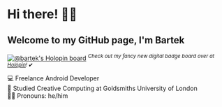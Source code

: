 <h1>Hi there! 👋🏻</h1>

<h2>Welcome to my GitHub page, I'm Bartek</h2>

[![@bartek's Holopin board](https://holopin.io/api/user/board?user=bartek)](https://holopin.io/@bartek)
<sup>*Check out my fancy new digital badge board over at [Holopin](https://www.holopin.io/@bartek)! 💕*</sup>

💻 Freelance Android Developer<br/>
🏫 Studied Creative Computing at Goldsmiths University of London<br/>
🧑🏻 Pronouns: he/him<br/>


<!--
**BartekSoltys/BartekSoltys** is a ✨ _special_ ✨ repository because its `README.md` (this file) appears on your GitHub profile.

Here are some ideas to get you started:

- 🔭 I’m currently working on ...
- 🌱 I’m currently learning ...
- 📫 How to reach me: ...
- 😄 Pronouns: ...
- ⚡ Fun fact: ...
-->

